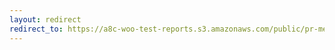 ```yaml
---
layout: redirect
redirect_to: https://a8c-woo-test-reports.s3.amazonaws.com/public/pr-merge/39963/e2e/index.html
---
```

